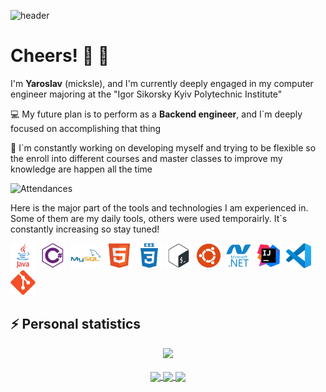 ![header](https://capsule-render.vercel.app/api?type=waving&color=0:7D74B8,100:2D2B55&height=250&section=header&text=Greetings%20here!&fontSize=80&fontAlignY=35&animation=twinkling&desc=micksle%20repo&descAlignY=52&descAlign=76&textBg=f0d13c)

# Cheers! 👀 🐾
I\'m **Yaroslav** (micksle), and I'm currently deeply engaged in my computer engineer majoring at the "Igor Sikorsky Kyiv Polytechnic Institute" <br>

💻 My future plan is to perform as a **Backend engineer**, and I\`m deeply focused on accomplishing that thing <br>

🎯 I\`m constantly working on developing myself and trying to be flexible so the enroll into different courses and master classes to improve my knowledge are happen all the time <br>

![Attendances](https://shields-io-visitor-counter.herokuapp.com/badge?page=micksle&style=for-the-badge&label=ATTENDANCES&labelColor=3D3B62&color=575591)

Here is the major part of the tools and technologies I am experienced in. Some of them are my daily tools, others were used temporairly. It\`s constantly increasing so stay tuned! <br>
<div>
  <img src="https://github.com/devicons/devicon/blob/master/icons/java/java-original-wordmark.svg" title="Java" alt="Java" width="40" height="40"/>&nbsp;
  <img src="https://github.com/devicons/devicon/blob/master/icons/csharp/csharp-line.svg"  title="C#" alt="Csharp" width="40" height="40"/>&nbsp;
  <img src="https://github.com/devicons/devicon/blob/master/icons/mysql/mysql-original-wordmark.svg" title="MySQL"  alt="MySQL" width="50" height="40"/>&nbsp;
  <img src="https://github.com/devicons/devicon/blob/master/icons/html5/html5-original.svg" title="HTML5" alt="HTML" width="40" height="40"/>&nbsp;
  <img src="https://github.com/devicons/devicon/blob/master/icons/css3/css3-plain-wordmark.svg"  title="CSS3" alt="CSS" width="40" height="40"/>&nbsp;
  <img src="https://github.com/devicons/devicon/blob/master/icons/bash/bash-plain.svg"  title="Bash" alt="Bash" width="40" height="40"/>&nbsp;
  <img src="https://github.com/devicons/devicon/blob/master/icons/ubuntu/ubuntu-plain.svg" title="Ubuntu" alt="Ubuntu" width="40" height="40"/>&nbsp;
  <img src="https://github.com/devicons/devicon/blob/master/icons/dot-net/dot-net-plain-wordmark.svg" title=".Net" alt=".Net" width="40" height="40"/>&nbsp;
  <img src="https://github.com/devicons/devicon/blob/master/icons/intellij/intellij-original.svg" title="IntelliJ"  alt="IntelliJ" width="40" height="40"/>&nbsp;
  <img src="https://github.com/devicons/devicon/blob/master/icons/vscode/vscode-original.svg" title="VScode"  alt="VScode" width="40" height="40"/>&nbsp;
  <img src="https://github.com/devicons/devicon/blob/master/icons/git/git-plain.svg" title="Git" alt="Git" width="40" height="40"/> 
</div>

## ⚡ Personal statistics
<div align="center">
  <img src="http://github-profile-summary-cards.vercel.app/api/cards/profile-details?username=micksle&theme=shades_of_purple"/>
  <br/>
  <br/>
  <a href="https://github.com/micksle/github-readme-stats">
    <img align="center" src="https://github-readme-stats.vercel.app/api/top-langs/?username=micksle&theme=shades-of-purple&hide_border=true&layout=compact"/>
  </a>
  <a href="https://git.io/streak-stats">
    <img align="center" src="https://streak-stats.demolab.com/?user=micksle&theme=shades-of-purple&hide_border=true"/>
  </a>
  <a href="https://git.io/streak-stats">
    <img align="center" src="[https://streak-stats.demolab.com/?user=micksle&theme=shades-of-purple&hide_border=true](https://streak-stats.demolab.com?user=micksle&theme=shades-of-purple&border_radius=15&date_format=M%20j%5B%2C%20Y%5D&mode=weekly&background=45%2CFFFFFF%2C2D2B55)"/>
  </a>
</div>
<br>

<!--
----
<details>
  <summary><h2>⚡ Personal statistics</h2></summary>
<div align="center">
  <img src="http://github-profile-summary-cards.vercel.app/api/cards/profile-details?username=mickzle&theme=shades_of_purple"/>
  <br/>
  <br/>
  <a href="https://github.com/mickzle/github-readme-stats">
    <img align="center" src="https://github-readme-stats.vercel.app/api/top-langs/?username=mickzle&theme=shades-of-purple&hide_border=true&layout=compact"/>
  </a>
  <a href="https://git.io/streak-stats">
    <img align="center" src="https://streak-stats.demolab.com/?user=mickzle&theme=shades-of-purple&hide_border=true"/>
  </a>
</div>
</details>
-->

<!--
[![GitHub Streak](https://streak-stats.demolab.com?user=micksle&theme=shades-of-purple&border_radius=15&date_format=M%20j%5B%2C%20Y%5D&mode=weekly&background=15%2C534F7C%2C2D2B55)](https://git.io/streak-stats)
-->

<!--
[![GitHub Streak](https://streak-stats.demolab.com/?user=mickzle&theme=shades-of-purple)](https://git.io/streak-stats)
-->

<!--
![](http://github-profile-summary-cards.vercel.app/api/cards/productive-time?username=mickzle&theme=shades_of_purple&utcOffset=3)
-->

<!--
![](http://github-profile-summary-cards.vercel.app/api/cards/stats?username=mickzle&theme=shades_of_purple)
-->

<!--
<div style="display: flex; justify-content: center; align-items: center; flex-direction: column;">
  <img class="img" src="http://github-profile-summary-cards.vercel.app/api/cards/profile-details?username=mickzle&theme=shades_of_purple" />
  <img class="img" src="https://github-readme-stats.vercel.app/api/top-langs/?username=mickzle&theme=shades-of-purple&layout=compact" />
</div>
-->

<!--
<img src="https://visitor-badge.glitch.me/badge?page_id=mickzle.visitor-badge&label=ATTENDERS&left_color=purple&right_color=navy"/>
-->

<!--
<img src="https://visitor-badge.glitch.me/badge?page_id=mickzle.visitor-badge&color=5194f0" />
-->

